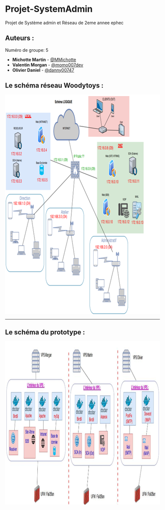 # Projet-SystemAdmin

Projet de Système admin et Réseau de 2eme annee ephec

## Auteurs :

Numéro de groupe: 5

* **Michotte Martin** - [@MMichotte](https://github.com/MMichotte)
* **Valentin Morgan** - [@momo007dev](https://github.com/momo007dev)
* **Olivier Daniel** - [@danny00747](github.com/danny00747)

## Le schéma réseau Woodytoys : 

<img src="/img/logique.png" width="1008" height="712">

---
## Le schéma du prototype : 

<img src="/img/physique.png" width="1362" height="531">
